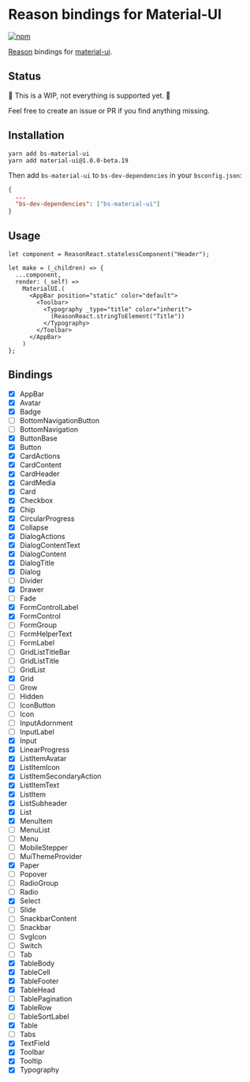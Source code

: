 # Reason bindings for Material-UI

[![npm](https://img.shields.io/npm/v/bs-material-ui.svg)](https://www.npmjs.com/package/bs-material-ui)  

[Reason](https://reasonml.github.io/) bindings for [material-ui](https://github.com/callemall/material-ui).

## Status

🚧 This is a WIP, not everything is supported yet. 🚧

Feel free to create an issue or PR if you find anything missing.

## Installation

```
yarn add bs-material-ui
yarn add material-ui@1.0.0-beta.19
```

Then add `bs-material-ui` to `bs-dev-dependencies` in your `bsconfig.json`:

```json
{
  ...
  "bs-dev-dependencies": ["bs-material-ui"]
}
```

## Usage

```reason
let component = ReasonReact.statelessComponent("Header");

let make = (_children) => {
  ...component,
  render: (_self) =>
    MaterialUI.(
      <AppBar position="static" color="default">
        <Toolbar>
          <Typography _type="title" color="inherit">
            (ReasonReact.stringToElement("Title"))
          </Typography>
        </Toolbar>
      </AppBar>
    )
};
```

## Bindings

- [x] AppBar
- [x] Avatar
- [x] Badge
- [ ] BottomNavigationButton
- [ ] BottomNavigation
- [x] ButtonBase
- [x] Button
- [x] CardActions
- [x] CardContent
- [x] CardHeader
- [x] CardMedia
- [x] Card
- [x] Checkbox
- [x] Chip
- [x] CircularProgress
- [x] Collapse
- [x] DialogActions
- [x] DialogContentText
- [x] DialogContent
- [x] DialogTitle
- [x] Dialog
- [ ] Divider
- [x] Drawer
- [ ] Fade
- [x] FormControlLabel
- [x] FormControl
- [ ] FormGroup
- [ ] FormHelperText
- [ ] FormLabel
- [ ] GridListTitleBar
- [ ] GridListTitle
- [ ] GridList
- [x] Grid
- [ ] Grow
- [ ] Hidden
- [ ] IconButton
- [ ] Icon
- [ ] InputAdornment
- [ ] InputLabel
- [x] Input
- [x] LinearProgress
- [x] ListItemAvatar
- [x] ListItemIcon
- [x] ListItemSecondaryAction
- [x] ListItemText
- [x] ListItem
- [x] ListSubheader
- [x] List
- [x] MenuItem
- [ ] MenuList
- [ ] Menu
- [ ] MobileStepper
- [ ] MuiThemeProvider
- [X] Paper
- [ ] Popover
- [ ] RadioGroup
- [ ] Radio
- [x] Select
- [ ] Slide
- [ ] SnackbarContent
- [ ] Snackbar
- [ ] SvgIcon
- [ ] Switch
- [ ] Tab
- [X] TableBody
- [X] TableCell
- [X] TableFooter
- [X] TableHead
- [ ] TablePagination
- [X] TableRow
- [ ] TableSortLabel
- [X] Table
- [ ] Tabs
- [X] TextField
- [X] Toolbar
- [X] Tooltip
- [X] Typography
